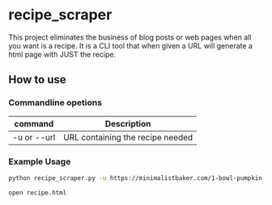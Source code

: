 # recipe_scraper

This project eliminates the business of blog posts or web pages when all you want is a recipe.
It is a CLI tool that when given a URL will generate a html page with JUST the recipe.

## How to use

### Commandline opetions

| command | Description |
| ----------- |:--------------------------------:|
| -u or --url | URL containing the recipe needed |

### Example Usage
```bash
python recipe_scraper.py -u https://minimalistbaker.com/1-bowl-pumpkin-cake-vegan-gf/

open recipe.html
```
